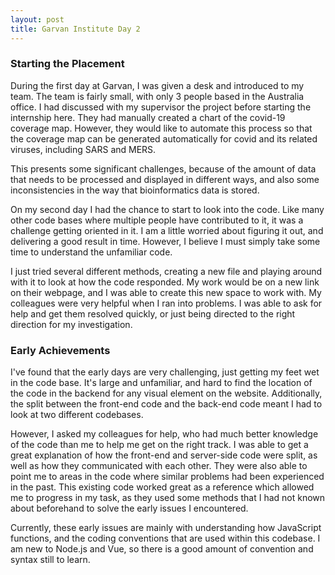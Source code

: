 ```yaml
---
layout: post
title: Garvan Institute Day 2
---
```


### Starting the Placement
During the first day at Garvan, I was given a desk and introduced to my team. The team is fairly small, with only 3 people based in the Australia office. I had discussed with my supervisor the project before starting the internship here. They had manually created a chart of the covid-19 coverage map. However, they would like to automate this process so that the coverage map can be generated automatically for covid and its related viruses, including SARS and MERS. 

This presents some significant challenges, because of the amount of data that needs to be processed and displayed in different ways, and also some inconsistencies in the way that bioinformatics data is stored.

On my second day I had the chance to start to look into the code. Like many other code bases where multiple people have contributed to it, it was a challenge getting oriented in it. I am a little worried about figuring it out, and delivering a good result in time. However, I believe I must simply take some time to understand the unfamiliar code.

I just tried several different methods, creating a new file and playing around with it to look at how the code responded. My work would be on a new link on their webpage, and I was able to create this new space to work with. My colleagues were very helpful when I ran into problems. I was able to ask for help and get them resolved quickly, or just being directed to the right direction for my investigation.

### Early Achievements 
I've found that the early days are very challenging, just getting my feet wet in the code base. It's large and unfamiliar, and hard to find the location of the code in the backend for any visual element on the website. Additionally, the split between the front-end code and the back-end code meant I had to look at two different codebases.

However, I asked my colleagues for help, who had much better knowledge of the code than me to help me get on the right track. I was able to get a great explanation of how the front-end and server-side code were split, as well as how they communicated with each other. They were also able to point me to areas in the code where similar problems had been experienced in the past. This existing code worked great as a reference which allowed me to progress in my task, as they used some methods that I had not known about beforehand to solve the early issues I encountered.

Currently, these early issues are mainly with understanding how JavaScript functions, and the coding conventions that are used within this codebase. I am new to Node.js and Vue, so there is a good amount of convention and syntax still to learn. 
